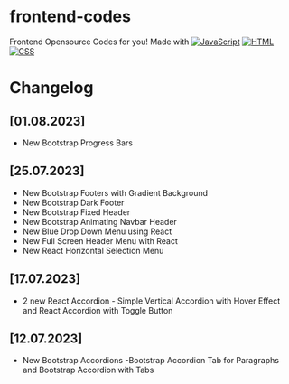 # frontend-codes
Frontend Opensource Codes for you!
Made with 
[![JavaScript](https://img.shields.io/badge/JavaScript-F7DF1E?style=for-the-badge&logo=javascript&logoColor=white)](https://javascript.com) 
[![HTML](https://img.shields.io/badge/HTML-E34F26?style=for-the-badge&logo=html5&logoColor=white)](https://html.spec.whatwg.org/multipage/) 
[![CSS](https://img.shields.io/badge/CSS-1572B6?style=for-the-badge&logo=css3&logoColor=white)](https://w3.org/Style/CSS)

# Changelog

## [01.08.2023]

- New Bootstrap Progress Bars

## [25.07.2023]

- New Bootstrap Footers with Gradient Background
- New Bootstrap Dark Footer
- New Bootstrap Fixed Header
- New Bootstrap Animating Navbar Header
- New Blue Drop Down Menu using React
- New Full Screen Header Menu with React
- New React Horizontal Selection Menu

## [17.07.2023]

- 2 new React Accordion - Simple Vertical Accordion with Hover Effect and React Accordion with Toggle Button

## [12.07.2023]

- New Bootstrap Accordions -Bootstrap Accordion Tab for Paragraphs and Bootstrap Accordion with Tabs

